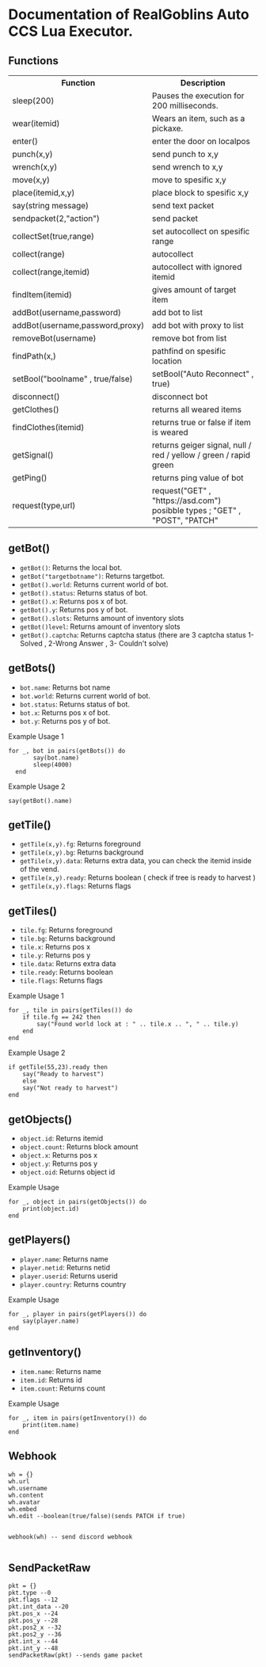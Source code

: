 <body>
  <h1>Documentation of RealGoblins Auto CCS Lua Executor.</h1>

  <h2>Functions</h2>
  <table>
    <tr>
      <th>Function</th>
      <th>Description</th>
    </tr>
    <tr>
      <td>sleep(200)</td>
      <td>Pauses the execution for 200 milliseconds.</td>
    </tr>
    <tr>
      <td>wear(itemid)</td>
      <td>Wears an item, such as a pickaxe.</td>
    </tr>
    <tr>
      <td>enter()</td>
      <td>enter the door on localpos</td>
    </tr>
    <tr>
      <td>punch(x,y)</td>
      <td>send punch to x,y</td>
    </tr>
    <tr>
      <td>wrench(x,y)</td>
      <td>send wrench to x,y</td>
    </tr>
    <tr>
      <td>move(x,y)</td>
      <td>move to spesific x,y</td>
    </tr>
    <tr>
      <td>place(itemid,x,y)</td>
      <td>place block to spesific x,y</td>
    </tr>
    <tr>
      <td>say(string message)</td>
      <td>send text packet</td>
    </tr>
    <tr>
      <td>sendpacket(2,"action")</td>
      <td>send packet</td>
    </tr>
    <tr>
      <td>collectSet(true,range)</td>
      <td>set autocollect on spesific range</td>
    </tr>
    <tr>
      <td>collect(range)</td>
      <td>autocollect</td>
    </tr>
    <tr>
      <td>collect(range,itemid)</td>
      <td>autocollect with ignored itemid</td>
    </tr>
    <tr>
      <td>findItem(itemid)</td>
      <td>gives amount of target item</td>
    </tr>
    <tr>
      <td>addBot(username,password)</td>
      <td>add bot to list</td>
    </tr>
    <tr>
      <td>addBot(username,password,proxy)</td>
      <td>add bot with proxy to list</td>
    </tr>
    <tr>
      <td>removeBot(username)</td>
      <td>remove bot from list</td>
    </tr>
    <tr>
      <td>findPath(x,)</td>
      <td>pathfind on spesific location</td>
    </tr>
    <tr>
      <td>setBool("boolname" , true/false)</td>
      <td>setBool("Auto Reconnect" , true)</td>
    </tr>
    <tr>
      <td>disconnect()</td>
      <td>disconnect bot</td>
    </tr>
    <tr>
      <td>getClothes()</td>
      <td>returns all weared items</td>
    </tr>
    <tr>
      <td>findClothes(itemid)</td>
      <td>returns true or false if item is weared</td>
    </tr>
    <tr>
      <td>getSignal()</td>
      <td>returns geiger signal, null / red / yellow / green / rapid green</td>
    </tr>
    <tr>
      <td>getPing()</td>
      <td>returns ping value of bot</td>
    </tr>
    <tr>
      <td>request(type,url)</td>
      <td>request("GET" , "https://asd.com") posibble types ; "GET" , "POST", "PATCH"</td>
    </tr>
  </table>

  <h2>getBot()</h2>
  <ul>
    <li><code>getBot()</code>: Returns the local bot.</li>
    <li><code>getBot("targetbotname")</code>: Returns targetbot.</li>
    <li><code>getBot().world</code>: Returns current world of bot.</li>
    <li><code>getBot().status</code>: Returns status of bot.</li>
    <li><code>getBot().x</code>: Returns pos x of bot.</li>
    <li><code>getBot().y</code>: Returns pos y of bot.</li>
    <li><code>getBot().slots</code>: Returns amount of inventory slots</li>
    <li><code>getBot()level</code>: Returns amount of inventory slots</li>
    <li><code>getBot().captcha</code>: Returns captcha status (there are 3 captcha status 1- Solved , 2-Wrong Answer , 3- Couldn't solve)</li>
  </ul>

  <h2>getBots()</h2>
  <ul>
    <li><code>bot.name</code>: Returns bot name</li>
    <li><code>bot.world</code>: Returns current world of bot.</li>
    <li><code>bot.status</code>: Returns status of bot.</li>
    <li><code>bot.x</code>: Returns pos x of bot.</li>
    <li><code>bot.y</code>: Returns pos y of bot.</li>
  </ul>
  <p>Example Usage 1</p>
  <pre><code>for _, bot in pairs(getBots()) do
       say(bot.name)
       sleep(4000)
  end</code></pre>
  <p>Example Usage 2</p>
  <pre><code>say(getBot().name)</code></pre>
  <h2>getTile()</h2>
  <ul>
    <li><code>getTile(x,y).fg</code>: Returns foreground</li>
    <li><code>getTile(x,y).bg</code>: Returns background</li>
    <li><code>getTile(x,y).data</code>: Returns extra data, you can check the itemid inside of the vend.</li>
    <li><code>getTile(x,y).ready</code>: Returns boolean ( check if tree is ready to harvest )</li>
    <li><code>getTile(x,y).flags</code>: Returns flags</li>
</ul>
<h2>getTiles()</h2>
<ul>
    <li><code>tile.fg</code>: Returns foreground</li>
    <li><code>tile.bg</code>: Returns background</li>
    <li><code>tile.x</code>: Returns pos x</li>
    <li><code>tile.y</code>: Returns pos y</li>
    <li><code>tile.data</code>: Returns extra data</li>
    <li><code>tile.ready</code>: Returns boolean</li>
    <li><code>tile.flags</code>: Returns flags</li>
</ul>
<p>Example Usage 1</p>
<pre><code>for _, tile in pairs(getTiles()) do
    if tile.fg == 242 then
        say("Found world lock at : " .. tile.x .. ", " .. tile.y)
    end
end
</code></pre>
<p>Example Usage 2</p>
<pre><code>if getTile(55,23).ready then
    say("Ready to harvest")
    else
    say("Not ready to harvest")
end
</code></pre>
<h2>getObjects()</h2>
<ul>
    <li><code>object.id</code>: Returns itemid</li>
    <li><code>object.count</code>: Returns block amount</li>
    <li><code>object.x</code>: Returns pos x</li>
    <li><code>object.y</code>: Returns pos y</li>
    <li><code>object.oid</code>: Returns object id</li>
</ul>
<p>Example Usage</p>
<pre><code>for _, object in pairs(getObjects()) do
    print(object.id)
end
</code></pre>
<h2>getPlayers()</h2>
<ul>
    <li><code>player.name</code>: Returns name</li>
    <li><code>player.netid</code>: Returns netid</li>
    <li><code>player.userid</code>: Returns userid</li>
    <li><code>player.country</code>: Returns country</li>
</ul>
<p>Example Usage</p>
<pre><code>for _, player in pairs(getPlayers()) do
    say(player.name)
end
</code></pre>
<h2>getInventory()</h2>
<ul>
    <li><code>item.name</code>: Returns name</li>
    <li><code>item.id</code>: Returns id</li>
    <li><code>item.count</code>: Returns count</li>
</ul>
<p>Example Usage</p>
<pre><code>for _, item in pairs(getInventory()) do
    print(item.name)
end
</code></pre>
<h2>Webhook</h2>
<pre><code>wh = {}
wh.url
wh.username
wh.content
wh.avatar
wh.embed
wh.edit --boolean(true/false)(sends PATCH if true)

webhook(wh) -- send discord webhook
</code></pre>
<h2>SendPacketRaw</h2>
<pre><code>pkt = {}
pkt.type --0
pkt.flags --12
pkt.int_data --20
pkt.pos_x --24
pkt.pos_y --28
pkt.pos2_x --32
pkt.pos2_y --36
pkt.int_x --44
pkt.int_y --48
sendPacketRaw(pkt) --sends game packet
</code></pre>

</body>
